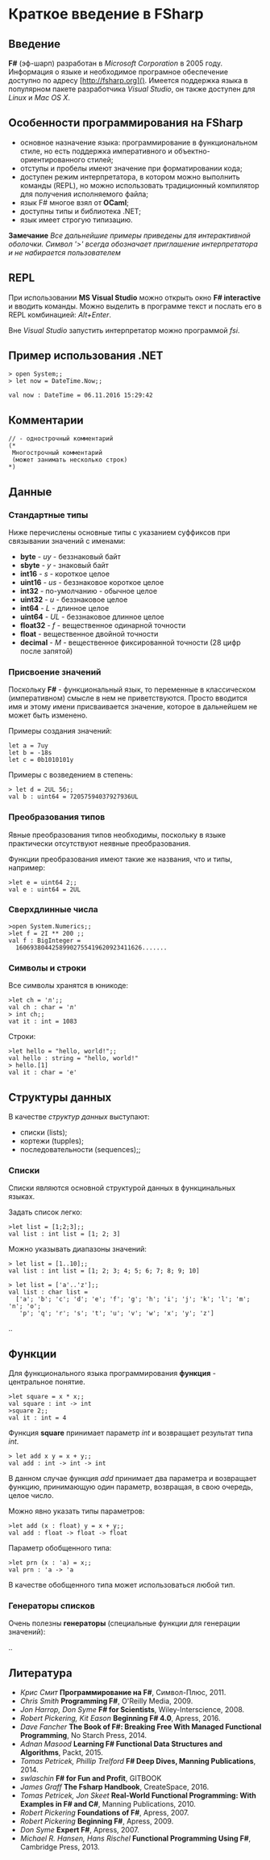 # Краткое введение в FSharp


## Введение

**F#** (эф-шарп) разработан в *Microsoft Corporation* в 2005 году. Информация о языке и необходимое програмное обеспечение доступно по адресу [http://fsharp.org](). Имеется поддержка языка в популярном пакете разработчика *Visual Studio*, он также доступен для *Linux* и *Mac OS X*.

## Особенности программирования на FSharp

 - основное назначение языка: программирование в функциональном стиле, но есть поддержка императивного и объектно-ориентированного стилей;
 - отступы и пробелы имеют значение при форматировании кода;
 - доступен режим интерпретатора, в котором можно выполнить команды (REPL), но можно использовать традиционный компилятор для получения исполняемого файла;
 - язык F# многое взял от **OCaml**;
 - доступны типы и библиотека .NET;
 - язык имеет строгую типизацию.


**Замечание**
*Все дальнейшие примеры приведены для интерактивной оболочки. Символ '>' всегда обозначает приглашение интерпретатора и не набирается пользователем*

## REPL

При использовании **MS Visual Studio** можно открыть окно **F# interactive** и вводить команды. Можно выделить в программе текст и послать его в REPL комбинацией: *Alt+Enter*.

Вне *Visual Studio* запустить интерпретатор можно программой *fsi*.

## Пример использования .NET

```F#
> open System;;
> let now = DateTime.Now;;

val now : DateTime = 06.11.2016 15:29:42
```

## Комментарии

```F#
// - однострочный комментарий
(*
 Многострочный комментарий
 (может занимать несколько строк)
*)
```

## Данные

### Стандартные типы

Ниже перечислены основные типы с указанием суффиксов при связывании значений с именами:

- **byte** - _uy_ - беззнаковый байт
- **sbyte** - _y_ - знаковый байт
- **int16** - _s_ - короткое целое
- **uint16** - _us_ - беззнаковое короткое целое
- **int32** - по-умолчанию - обычное целое
- **uint32** - _u_ - беззнаковое целое
- **int64** - _L_ - длинное целое
- **uint64** - _UL_ -  беззнаковое длинное целое
- **float32** - _f_ - вещественное одинарной точности
- **float** - вещественное двойной точности
- **decimal** - _M_ - вещественное фиксированной точности (28 цифр после запятой)

### Присвоение значений

Поскольку **F#** - функциональный язык, то переменные в классическом (императивном) смысле в нем не приветствуются. Просто вводится имя и этому имени присваивается значение, которое в дальнейшем не может быть изменено.

Примеры создания значений:

```F#
let a = 7uy
let b = -18s
let c = 0b1010101y
```

Примеры с возведением в степень:

```F#
> let d = 2UL 56;;
val b : uint64 = 72057594037927936UL
```

### Преобразования типов

Явные преобразования типов необходимы, поскольку в языке практически отсутствуют неявные преобразования. 

Функции преобразования имеют такие же названия, что и типы, например:

```F#
>let e = uint64 2;;
val e : uint64 = 2UL
```

### Сверхдлинные числа

```F#
>open System.Numerics;;
>let f = 2I ** 200 ;;
val f : BigInteger = 
  16069380442589902755419620923411626.......
```

### Символы и строки

Все символы хранятся в юникоде:

```F#
>let ch = 'л';;
val ch : char = 'л'
> int ch;;
vat it : int = 1083
```

Строки:

```F#
>let hello = "hello, world!";;
val hello : string = "hello, world!"
> hello.[1]
val it : char = 'e'
```

## Структуры данных

В качестве *структур данных* выступают:

- списки (lists);
- кортежи (tupples);
- последовательности (sequences);;

### Списки

Списки являются основной структурой данных в функцинальных языках. 

Задать список легко:

```F#
>let list = [1;2;3];;
val list : int list = [1; 2; 3]
```

Можно указывать диапазоны значений:

```F#
> let list = [1..10];;
val list : int list = [1; 2; 3; 4; 5; 6; 7; 8; 9; 10]

> let list = ['a'..'z'];;
val list : char list =
  ['a'; 'b'; 'c'; 'd'; 'e'; 'f'; 'g'; 'h'; 'i'; 'j'; 'k'; 'l'; 'm'; 'n'; 'o';
   'p'; 'q'; 'r'; 's'; 't'; 'u'; 'v'; 'w'; 'x'; 'y'; 'z']
```

..

## Функции

Для функционального языка программирования **функция** - центральное понятие.

```F#
>let square = x * x;;
val square : int -> int
>square 2;;
val it : int = 4
```

Функция **square** принимает параметр *int* и возвращает результат типа *int*.

```F#
> let add x y = x + y;;
val add : int -> int -> int
```

В данном случае функция *add* принимает два параметра и возвращает функцию, принимающую один параметр, возвращая, в свою очередь, целое число. 

Можно явно указать типы параметров:

```F#
>let add (x : float) y = x + y;;
val add : float -> float -> float
```

Параметр обобщенного типа:

```F#
>let prn (x : 'a) = x;;
val prn : 'a -> 'a
```

В качестве обобщенного типа может использоваться любой тип. 


### Генераторы списков

Очень полезны **генераторы** (специальные функции для генерации значений):

..

## Литература

- *Крис Смит* **Программирование на F#**, Символ-Плюс, 2011.
- *Chris Smith* **Programming F#**, O'Reilly Media, 2009.
- *Jon Harrop, Don Syme* **F# for Scientists**, Wiley-Interscience, 2008.
- *Robert Pickering, Kit Eason* **Beginning F# 4.0**, Apress, 2016.
- *Dave Fancher* **The Book of F#: Breaking Free With Managed Functional Programming**, No Starch Press, 2014.
- *Adnan Masood* **Learning F# Functional Data Structures and Algorithms**, Packt, 2015.
- *Tomas Petricek, Phillip Trelford* **F# Deep Dives, Manning Publications**, 2014.
- *swlaschin* **F# for Fun and Profit**, GITBOOK
- *James Graff* **The Fsharp Handbook**, CreateSpace, 2016.
- *Tomas Petricek, Jon Skeet* **Real-World Functional Programming: With Examples in F# and C#**, Manning Publications, 2010.
- *Robert Pickering* **Foundations of F#**, Apress, 2007.
- *Robert Pickering* **Beginning F#**, Apress, 2009.
- *Don Syme* **Expert F#**, Apress, 2007.
- *Michael R. Hansen, Hans Rischel* **Functional Programming Using F#**, Cambridge Press, 2013.

















 

